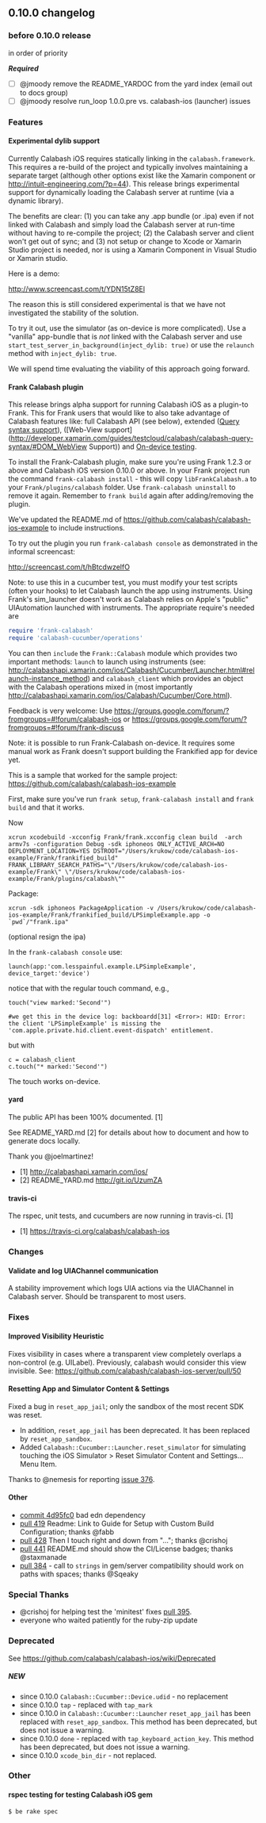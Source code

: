 ## 0.10.0 changelog

### before 0.10.0 release

in order of priority 

***Required***

- [ ] @jmoody remove the README_YARDOC from the yard index (email out to docs group)
- [ ] @jmoody resolve run_loop 1.0.0.pre vs. calabash-ios (launcher) issues

### Features

#### Experimental dylib support

Currently Calabash iOS requires statically linking in the `calabash.framework`. This requires a re-build of the project and typically involves maintaining a separate target (although other options exist like the Xamarin component or http://intuit-engineering.com/?p=44). This release brings experimental support for dynamically loading the Calabash server at runtime (via a dynamic library). 

The benefits are clear: (1) you can take any .app bundle (or .ipa) even if not linked with Calabash and simply load the Calabash server at run-time without having to re-compile the project; (2) the Calabash server and client won't get out of sync; and (3) not setup or change to Xcode or Xamarin Studio project is needed, nor is using a Xamarin Component in Visual Studio or Xamarin studio. 

Here is a demo:

http://www.screencast.com/t/YDN15tZ8El

The reason this is still considered experimental is that we have not investigated the stability of the solution. 

To try it out, use the simulator (as on-device is more complicated). Use a "vanilla" app-bundle that is *not* linked with the Calabash server and use  `start_test_server_in_background(inject_dylib: true)` or use the `relaunch` method with `inject_dylib: true`.

We will spend time evaluating the viability of this approach going forward.

#### Frank Calabash plugin 

This release brings alpha support for running Calabash iOS as a plugin-to Frank. This for Frank users that would like to also take advantage of Calabash features like: full Calabash API (see below), extended ([Query syntax support](http://developer.xamarin.com/guides/testcloud/calabash/calabash-query-syntax/)), ([Web-View support](http://developer.xamarin.com/guides/testcloud/calabash/calabash-query-syntax/#DOM_WebView Support)) and [On-device testing](https://github.com/calabash/calabash-ios/wiki/07-Testing-on-physical-iDevices). 

To install the Frank-Calabash plugin, make sure you're using Frank 1.2.3 or above and Calabash iOS version 0.10.0 or above. In your Frank project run the command `frank-calabash install` - this will copy `libFrankCalabash.a` to your `Frank/plugins/calabash` folder. Use `frank-calabash uninstall` to remove it again. Remember to `frank build` again after adding/removing the plugin.

We've updated the README.md of https://github.com/calabash/calabash-ios-example to include instructions.

To try out the plugin you run `frank-calabash console` as demonstrated in the informal screencast: 

http://screencast.com/t/hBtcdwzelfO

Note: to use this in a cucumber test, you must modify your test scripts (often your hooks) to let Calabash launch the app using instruments. Using Frank's sim_launcher doesn't work as Calabash relies on Apple's "public" UIAutomation launched with instruments. The appropriate require's needed are

```ruby
require 'frank-calabash'
require 'calabash-cucumber/operations'
```

You can then `include` the `Frank::Calabash` module which provides two important methods: `launch` to launch using instruments (see: http://calabashapi.xamarin.com/ios/Calabash/Cucumber/Launcher.html#relaunch-instance_method) and `calabash_client` which provides an object with the Calabash operations mixed in (most importantly http://calabashapi.xamarin.com/ios/Calabash/Cucumber/Core.html).

Feedback is very welcome: Use https://groups.google.com/forum/?fromgroups=#!forum/calabash-ios or https://groups.google.com/forum/?fromgroups=#!forum/frank-discuss 

Note: it is possible to run Frank-Calabash on-device. It requires some manual work as Frank doesn't support building the Frankified app for device yet.

This is a sample that worked for the sample project: https://github.com/calabash/calabash-ios-example 

First, make sure you've run `frank setup`, `frank-calabash install` and `frank build` and that it works. 

Now 
```
xcrun xcodebuild -xcconfig Frank/frank.xcconfig clean build  -arch armv7s -configuration Debug -sdk iphoneos ONLY_ACTIVE_ARCH=NO DEPLOYMENT_LOCATION=YES DSTROOT="/Users/krukow/code/calabash-ios-example/Frank/frankified_build" FRANK_LIBRARY_SEARCH_PATHS="\"/Users/krukow/code/calabash-ios-example/Frank\" \"/Users/krukow/code/calabash-ios-example/Frank/plugins/calabash\""
```

Package:
```
xcrun -sdk iphoneos PackageApplication -v /Users/krukow/code/calabash-ios-example/Frank/frankified_build/LPSimpleExample.app -o `pwd`/"frank.ipa"
```

(optional resign the ipa)

In the `frank-calabash console` use: 

```
launch(app:'com.lesspainful.example.LPSimpleExample', device_target:'device')
```

notice that with the regular touch command, e.g., 

```
touch("view marked:'Second'")

#we get this in the device log: backboardd[31] <Error>: HID: Error: the client 'LPSimpleExample' is missing the 'com.apple.private.hid.client.event-dispatch' entitlement.
```

but with 

```
c = calabash_client
c.touch("* marked:'Second'")
```

The touch works on-device.


#### yard

The public API has been 100% documented.  [1]

See README_YARD.md [2] for details about how to document and how to generate docs locally.

Thank you @joelmartinez!

- [1] http://calabashapi.xamarin.com/ios/
- [2] README_YARD.md http://git.io/UzumZA

#### travis-ci

The rspec, unit tests, and cucumbers are now running in travis-ci. [1]

- [1] https://travis-ci.org/calabash/calabash-ios

### Changes

#### Validate and log UIAChannel communication

A stability improvement which logs UIA actions via the UIAChannel in Calabash server. Should be transparent to most users.

### Fixes

#### Improved Visibility Heuristic

Fixes visibility in cases where a transparent view completely overlaps a non-control (e.g. UILabel).  Previously, calabash would consider this view invisible. See: https://github.com/calabash/calabash-ios-server/pull/50

#### Resetting App and Simulator Content & Settings

Fixed a bug in `reset_app_jail`; only the sandbox of the most recent SDK was reset.

* In addition, `reset_app_jail` has been deprecated.  It has been replaced by `reset_app_sandbox`.
* Added `Calabash::Cucumber::Launcher.reset_simulator` for simulating touching the iOS Simulator > Reset Simulator Content and Settings... Menu Item.

Thanks to @nemesis for reporting [issue 376](https://github.com/calabash/calabash-ios/issues/376).

#### Other

- [commit 4d95fc0](https://github.com/calabash/calabash-ios/commit/4d95fc04e34e534d4b745a202514679067d8cc0f) bad edn dependency
- [pull 419](https://github.com/calabash/calabash-ios/pull/419) Readme: Link to Guide for Setup with Custom Build Configuration; thanks @fabb
- [pull 428](https://github.com/calabash/calabash-ios/pull/428) Then I touch right and down from "..."; thanks @crishoj
- [pull 441](https://github.com/calabash/calabash-ios/pull/441) README.md should show the CI/License badges; thanks @staxmanade
- [pull 384](https://github.com/calabash/calabash-ios/pull/384) - call to `strings` in gem/server compatibility should work on paths with spaces; thanks @Sqeaky


### Special Thanks

* @crishoj for helping test the 'minitest' fixes [pull 395](https://github.com/calabash/calabash-ios/pull/395).
* everyone who waited patiently for the ruby-zip update

### Deprecated

See https://github.com/calabash/calabash-ios/wiki/Deprecated

##### NEW

* since 0.10.0 `Calabash::Cucumber::Device.udid` - no replacement
* since 0.10.0 `tap` - replaced with `tap_mark`
* since 0.10.0 in `Calabash::Cucumber::Launcher` `reset_app_jail` has been replaced with `reset_app_sandbox`. This method has been deprecated, but does not issue a warning.
* since 0.10.0 `done` - replaced with `tap_keyboard_action_key`. This method has been deprecated, but does not issue a warning.
* since 0.10.0 `xcode_bin_dir` - not replaced.

### Other

#### rspec testing for testing Calabash iOS gem

```
$ be rake spec
```
